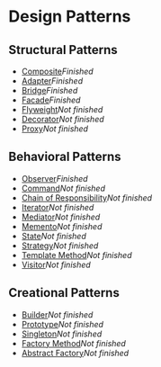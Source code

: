 # Design Patterns

## Structural Patterns

 - [Composite](https://github.com/Erickson-Eng/PadroesDeProjeto/tree/main/out/production/Padr%C3%B5esDeProjeto/br/com/ifpb/Composite)*Finished*
 - [Adapter](https://github.com/Erickson-Eng/PadroesDeProjeto/tree/main/out/production/Padr%C3%B5esDeProjeto/br/com/ifpb/adapter)*Finished*
 - [Bridge](https://github.com/Erickson-Eng/PadroesDeProjeto/tree/main/out/production/Padr%C3%B5esDeProjeto/br/com/ifpb/bridge)*Finished*
 - [Facade](https://github.com/Erickson-Eng/PadroesDeProjeto/tree/main/out/production/Padr%C3%B5esDeProjeto/br/com/ifpb/facade)*Finished*
 - [Flyweight](https://github.com/Erickson-Eng/PadroesDeProjeto)*Not finished*
 - [Decorator](https://github.com/Erickson-Eng/PadroesDeProjeto)*Not finished*
 - [Proxy](https://github.com/Erickson-Eng/PadroesDeProjeto)*Not finished*

## Behavioral Patterns
- [Observer](https://github.com/Erickson-Eng/PadroesDeProjeto/tree/main/out/production/Padr%C3%B5esDeProjeto/br/com/ifpb/observer)*Finished*
- [Command](https://github.com/Erickson-Eng/PadroesDeProjeto)*Not finished*
- [Chain of Responsibility](https://github.com/Erickson-Eng/PadroesDeProjeto)*Not finished*
- [Iterator](https://github.com/Erickson-Eng/PadroesDeProjeto)*Not finished*
- [Mediator](https://github.com/Erickson-Eng/PadroesDeProjeto)*Not finished*
- [Memento](https://github.com/Erickson-Eng/PadroesDeProjeto)*Not finished*
- [State](https://github.com/Erickson-Eng/PadroesDeProjeto)*Not finished*
- [Strategy](https://github.com/Erickson-Eng/PadroesDeProjeto)*Not finished*
- [Template Method](https://github.com/Erickson-Eng/PadroesDeProjeto)*Not finished*
- [Visitor](https://github.com/Erickson-Eng/PadroesDeProjeto)*Not finished*

## Creational Patterns

- [Builder](https://github.com/Erickson-Eng/PadroesDeProjeto)*Not finished*
- [Prototype](https://github.com/Erickson-Eng/PadroesDeProjeto)*Not finished*
- [Singleton](https://github.com/Erickson-Eng/PadroesDeProjeto)*Not finished*
- [Factory Method](https://github.com/Erickson-Eng/PadroesDeProjeto)*Not finished*
- [Abstract Factory](https://github.com/Erickson-Eng/PadroesDeProjeto)*Not finished*


